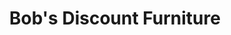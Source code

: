 ---
title: "Bob's Discount Furniture"
url: /king-of-prussia/bobs-discount-furniture/
shop: Möbel
---